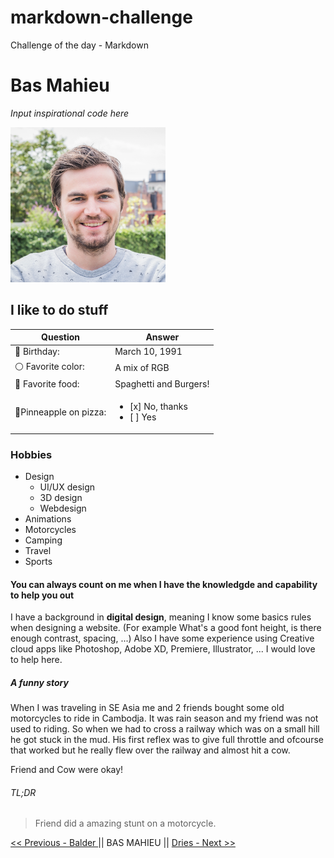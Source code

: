 # markdown-challenge
Challenge of the day - Markdown



# Bas Mahieu 

*Input inspirational code here*

![alt text](assets/profile_v1.png)


## I like to do stuff

Question | Answer
------------ | -------------
:calendar: Birthday: | March 10, 1991
:white_circle: Favorite color:| A mix of RGB
:fork_and_knife: Favorite food: | Spaghetti and Burgers!
:pizza:Pinneapple on pizza: | <ul><li>[x] No, thanks</li><li>[ ] Yes</li></ul>

### Hobbies

* Design
    * UI/UX design
    * 3D design
    * Webdesign
* Animations
* Motorcycles
* Camping
* Travel
* Sports




#### You can always count on me when I have the knowledgde and capability to help you out

I have a background in **digital design**, meaning I know some basics rules when designing a website.
(For example What's a good font height, is there enough contrast, spacing, ...) 
Also I have some experience using Creative cloud apps like Photoshop, Adobe XD, Premiere, Illustrator, ...
I would love to help here.

##### A funny story
When I was traveling in SE Asia me and 2 friends bought some old motorcycles to ride in Cambodja.
It was rain season and my friend was not used to riding. So when we had to cross a railway which was on a small hill he got stuck in the mud. His first reflex was to give full throttle and ofcourse that worked but he really flew over the railway and almost hit a cow. 

Friend and Cow were okay!

###### TL;DR
> Friend did a amazing stunt on a motorcycle.



[ << Previous - Balder ](http://github.com) || BAS MAHIEU || [ Dries - Next >> ](https://github.com/DriesDD/markdown-challenge/blob/master/README.md)
